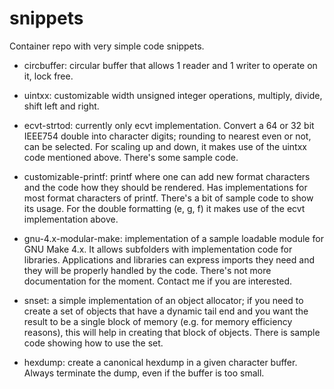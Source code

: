 # snippets
Container repo with very simple code snippets.

* circbuffer: circular buffer that allows 1 reader and 1 writer to operate
  on it, lock free.

* uintxx: customizable width unsigned integer operations, multiply, divide,
  shift left and right.

* ecvt-strtod: currently only ecvt implementation. Convert a 64 or 32 bit IEEE754
  double into character digits; rounding to nearest even or not, can be
  selected. For scaling up and down, it makes use of the uintxx code
  mentioned above. There's some sample code.

* customizable-printf: printf where one can add new format characters and
  the code how they should be rendered. Has implementations for most format
  characters of printf. There's a bit of sample code to show its usage. For
  the double formatting (e, g, f) it makes use of the ecvt implementation
  above.

* gnu-4.x-modular-make: implementation of a sample loadable module for GNU
  Make 4.x. It allows subfolders with implementation code for libraries.
  Applications and libraries can express imports they need and they will be
  properly handled by the code. There's not more documentation for the
  moment. Contact me if you are interested.

* snset: a simple implementation of an object allocator; if you need to
  create a set of objects that have a dynamic tail end and you want
  the result to be a single block of memory (e.g. for memory efficiency reasons),
  this will help in creating that block of objects. There is sample
  code showing how to use the set.

* hexdump: create a canonical hexdump in a given character buffer. Always
  terminate the dump, even if the buffer is too small.